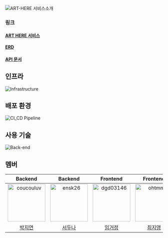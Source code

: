 ![ART-HERE 서비스소개](https://github.com/art-here/art-here-backend/assets/70767115/a75732af-d5d8-414d-9f6d-eccb8c9cbe04)

### 링크
#### [ART HERE 서비스](https://art-here.site)
#### [ERD](https://www.erdcloud.com/d/esxhxPnu7yninSqYt)
#### [API 문서](https://art-here.github.io/art-here-backend/src/main/resources/static/docs/index.html)

## 인프라
![Infrastructure](https://github.com/art-here/art-here-backend/assets/70767115/fe431d65-af2f-470e-9f64-0a0651d17095)


## 배포 환경
![CI_CD Pipeline](https://github.com/art-here/art-here-backend/assets/70767115/f4e90964-7003-477d-bded-9d1010e4eff7)


## 사용 기술
![Back-end](https://github.com/art-here/art-here-backend/assets/70767115/9e638ee7-a9fc-4606-8e94-572a40bfe57c)

## 멤버
Backend|Backend|Frontend|Frontend
:---:|:---:|:---:|:---:
<img src="https://avatars.githubusercontent.com/u/86236392?v=4" width="120px" height="120px" title="coucouluv"/>|<img src="https://avatars.githubusercontent.com/u/70767115?v=4" width="120px" height="120px" title="ensk26"/>|<img src="https://avatars.githubusercontent.com/u/84106842?s=400&u=19982dd284c2f7cbbbaa3fd10839e0d0d0c132b5&v=4" width="120px" height="120px" title="dgd03146"/>|<img src="https://avatars.githubusercontent.com/u/108715216?v=4" width="120px" height="120px" title="ohtmm"/>
[박지연](https://github.com/coucouluv)|[서두나](https://github.com/ensk26)|[임거정](https://github.com/dgd03146)|[최지영](https://github.com/ohtmm)
